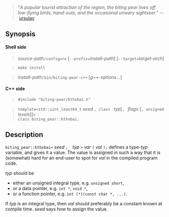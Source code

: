 > "*A popular tourist attraction of the region, the biting pear lives off low-flying birds, hand-outs, and the occasional unwary sightseer.*" --&nbsp;[ursulav](http://ursulav.deviantart.com/art/The-Biting-Pear-of-Salamanca-29677500)

## Synopsis

#### Shell side

> *source-path*`/configure` [`--prefix=`*install-path*] [`--target=`*target-arch*]

> `make install`

> *install-path*`/bin/biting-pear-c++` [*g++-options*...]

#### C++ side

> `#include "biting-pear/kthxbai.h"`

> `template<std::uint_least64_t` *seed* `, class ` *typ*[`, ` *flags* [`, unsigned ` *levels*]]`>`<br>`class biting_pear::kthxbai;`

## Description

`biting_pear::kthxbai<` *seed* `,  `*typ* `>` *var* `(` *val* `);` defines a type-*typ* variable, and gives it a value. The value is assigned in such a way that it is (somewhat) hard for an end-user to spot for *val* in the compiled program code.

*typ* should be

- either an unsigned integral type, e.g. `unsigned short`,
- or a data pointer, e.g. `int *`, `void *`,
- or a function pointer, e.g. `int (*)(const char *, ...)`.

If *typ* is an integral type, then *val* should preferably be a constant known at compile time. *seed* says how to assign the value.

